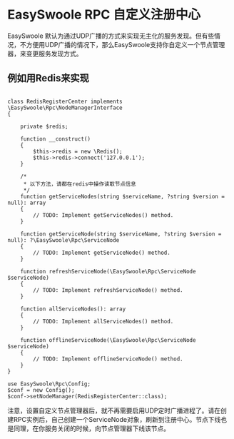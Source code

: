 # EasySwoole RPC 自定义注册中心

EasySwoole 默认为通过UDP广播的方式来实现无主化的服务发现。但有些情况，不方便用UDP广播的情况下，那么EasySwoole支持你自定义一个节点管理器，来变更服务发现方式。

## 例如用Redis来实现
```

class RedisRegisterCenter implements \EasySwoole\Rpc\NodeManagerInterface
{

    private $redis;

    function __construct()
    {
        $this->redis = new \Redis();
        $this->redis->connect('127.0.0.1');
    }

    /*
     * 以下方法，请都在redis中操作读取节点信息
     */
    function getServiceNodes(string $serviceName, ?string $version = null): array
    {
        // TODO: Implement getServiceNodes() method.
    }

    function getServiceNode(string $serviceName, ?string $version = null): ?\EasySwoole\Rpc\ServiceNode
    {
        // TODO: Implement getServiceNode() method.
    }

    function refreshServiceNode(\EasySwoole\Rpc\ServiceNode $serviceNode)
    {
        // TODO: Implement refreshServiceNode() method.
    }

    function allServiceNodes(): array
    {
        // TODO: Implement allServiceNodes() method.
    }

    function offlineServiceNode(\EasySwoole\Rpc\ServiceNode $serviceNode)
    {
        // TODO: Implement offlineServiceNode() method.
    }
}

use EasySwoole\Rpc\Config;
$conf = new Config();
$conf->setNodeManager(RedisRegisterCenter::class);

```
注意，设置自定义节点管理器后，就不再需要启用UDP定时广播进程了。请在创建RPC实例后，自己创建一个ServiceNode对象，刷新到注册中心。节点下线也是同理，在你服务关闭的时候，向节点管理器下线该节点。